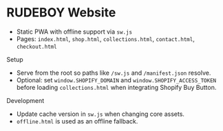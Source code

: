 # RUDEBOY Website

- Static PWA with offline support via `sw.js`
- Pages: `index.html`, `shop.html`, `collections.html`, `contact.html`, `checkout.html`

Setup
- Serve from the root so paths like `/sw.js` and `/manifest.json` resolve.
- Optional: set `window.SHOPIFY_DOMAIN` and `window.SHOPIFY_ACCESS_TOKEN` before loading `collections.html` when integrating Shopify Buy Button.

Development
- Update cache version in `sw.js` when changing core assets.
- `offline.html` is used as an offline fallback.
